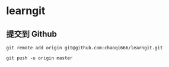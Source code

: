 # learngit

## 提交到 Github

`git remote add origin git@github.com:chaoqi666/learngit.git`

`git push -u origin master`
